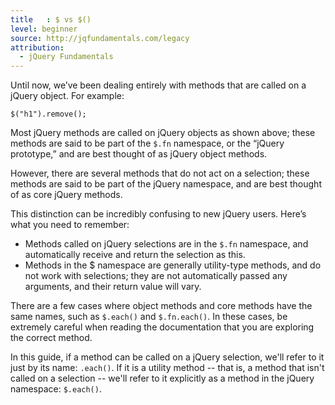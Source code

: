 ```yaml
---
title   : $ vs $()
level: beginner
source: http://jqfundamentals.com/legacy
attribution:
  - jQuery Fundamentals
---
```

Until now, we’ve been dealing entirely with methods that are called on a jQuery
object. For example:

```
$("h1").remove();
```

Most jQuery methods are called on jQuery objects as shown above; these methods
are said to be part of the `$.fn` namespace, or the “jQuery prototype,” and are
best thought of as jQuery object methods.

However, there are several methods that do not act on a selection; these
methods are said to be part of the jQuery namespace, and are best thought of as
core jQuery methods.

This distinction can be incredibly confusing to new jQuery users. Here’s what
you need to remember:

*	Methods called on jQuery selections are in the `$.fn` namespace, and
  automatically receive and return the selection as this.
*	Methods in the $ namespace are generally utility-type methods, and do not
  work with selections; they are not automatically passed any arguments, and
  their return value will vary.

There are a few cases where object methods and core methods have the same
names, such as `$.each()` and `$.fn.each()`. In these cases, be extremely careful
when reading the documentation that you are exploring the correct method.

In this guide, if a method can be called on a jQuery selection, we'll refer to
it just by its name: `.each()`. If it is a utility method -- that is, a method
that isn't called on a selection -- we'll refer to it explicitly as a method in
the jQuery namespace: `$.each()`.
